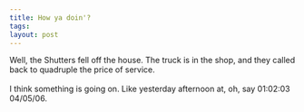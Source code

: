 ```yaml
---
title: How ya doin'?
tags: 
layout: post
---
```

Well, the Shutters fell off the house.  The truck is in the shop, and they called back to quadruple the price of service.<br /><br />I think something is going on.  Like yesterday afternoon at, oh, say 01:02:03 04/05/06.
